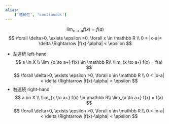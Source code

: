 ```yaml
---
alias:
    ['連続性', 'continuous']
---
```

$$ \lim_{x \to a} f(x) = f(a) $$
$$ \forall \delta>0, \exists \epsilon >0, \forall x \in \mathbb R \\ 0 < |x-a|< \delta \Rightarrow |f(x)-\alpha| < \epsilon $$
- 左連続 left-hand
    $$ a \in X \\ \lim_{x \to a+} f(x) \in \mathbb R\\ \lim_{x \to a-} f(x) = f(a) $$
    $$ \forall \delta>0, \exists \epsilon >0, \forall x \in \mathbb R \\ 0 < |x-a|< \delta \Rightarrow |f(x)-\alpha| < \epsilon $$
- 右連続 right-hand
    $$ a \in X \\ \lim_{x \to a+} f(x) \in \mathbb R\\ \lim_{x \to a+} f(x) = f(a) $$
    $$ \forall \delta>0, \exists \epsilon >0, \forall x \in \mathbb R \\ 0 < |x-a|< \delta \Rightarrow |f(x)-\alpha| < \epsilon $$